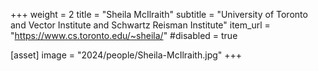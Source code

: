 +++
weight = 2
title = "Sheila McIlraith"
subtitle = "University of Toronto and Vector Institute and Schwartz Reisman Institute"
item_url = "https://www.cs.toronto.edu/~sheila/"
#disabled = true

[asset]
  image = "2024/people/Sheila-McIlraith.jpg"
+++